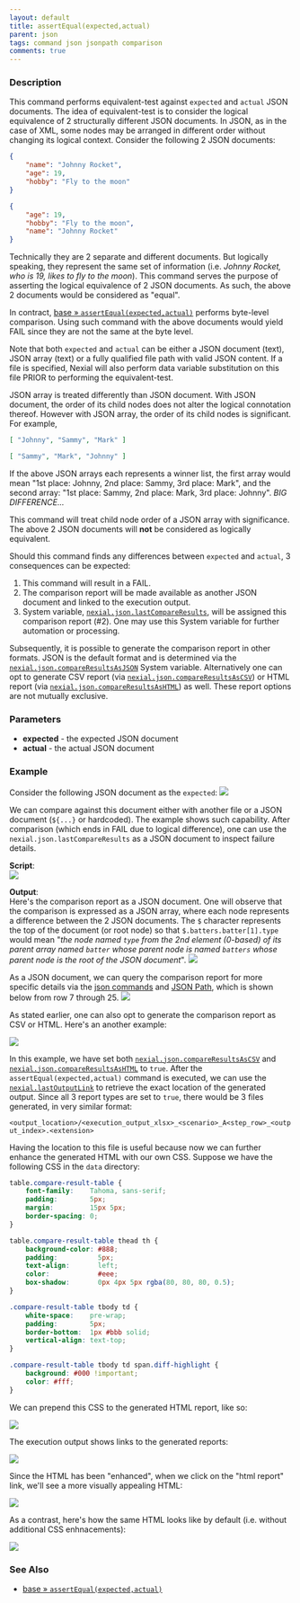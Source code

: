 ```yaml
---
layout: default
title: assertEqual(expected,actual)
parent: json
tags: command json jsonpath comparison
comments: true
---
```



### Description
This command performs equivalent-test against `expected` and `actual` JSON documents.  The idea of equivalent-test is
to consider the logical equivalence of 2 structurally different JSON documents.  In JSON, as in the case of XML, some 
nodes may be arranged in different order without changing its logical context.  Consider the following 2 JSON documents:

```json
{
    "name": "Johnny Rocket",
    "age": 19,
    "hobby": "Fly to the moon"
}
```

```json
{
    "age": 19,
    "hobby": "Fly to the moon",
    "name": "Johnny Rocket"
}
```

Technically they are 2 separate and different documents. But logically speaking, they represent the same set of 
information (i.e. _Johnny Rocket, who is 19, likes to fly to the moon_). This command serves the purpose of asserting
the logical equivalence of 2 JSON documents. As such, the above 2 documents would be considered as "equal".

In contract, [base &raquo; `assertEqual(expected,actual)`](../base/assertEqual(expected,actual)) performs byte-level
comparison. Using such command with the above documents would yield FAIL since they are not the same at the byte level.

Note that both `expected` and `actual` can be either a JSON document (text), JSON array (text) or a fully qualified 
file path with valid JSON content. If a file is specified, Nexial will also perform data variable substitution on this 
file PRIOR to performing the equivalent-test.

JSON array is treated differently than JSON document. With JSON document, the order of its child nodes does not alter 
the logical connotation thereof. However with JSON array, the order of its child nodes is significant. For example,

```json
[ "Johnny", "Sammy", "Mark" ]
```

```json
[ "Sammy", "Mark", "Johnny" ]
```

If the above JSON arrays each represents a winner list, the first array would mean "1st place: Johnny, 2nd place: 
Sammy, 3rd place: Mark", and the second array: "1st place: Sammy, 2nd place: Mark, 3rd place: Johnny". _BIG DIFFERENCE..._

This command will treat child node order of a JSON array with significance. The above 2 JSON documents will **not** be
considered as logically equivalent.

Should this command finds any differences between `expected` and `actual`, 3 consequences can be expected:
1. This command will result in a FAIL.
2. The comparison report will be made available as another JSON document and linked to the execution output.
3. System variable, [`nexial.json.lastCompareResults`](../../systemvars/index#nexial.json.lastCompareResults), will be 
   assigned this comparison report (#2). One may use this System variable for further automation or processing.

Subsequently, it is possible to generate the comparison report in other formats. JSON is the default format and is 
determined via the [`nexial.json.compareResultsAsJSON`](../../systemvars/index#nexial.json.compareResultsAsJSON)
System variable. Alternatively one can opt to generate CSV report (via 
[`nexial.json.compareResultsAsCSV`](../../systemvars/index#nexial.json.compareResultsAsCSV)) or HTML report 
(via [`nexial.json.compareResultsAsHTML`](../../systemvars/index#nexial.json.compareResultsAsHTML)) as well. These
report options are not mutually exclusive.


### Parameters
- **expected** - the expected JSON document
- **actual** - the actual JSON document


### Example
Consider the following JSON document as the `expected`:
![](image/assertEqual_01.png)

We can compare against this document either with another file or a JSON document (`${...}` or hardcoded).
The example shows such capability.  After comparison (which ends in FAIL due to logical difference), one can use the
`nexial.json.lastCompareResults` as a JSON document to inspect failure details.

**Script**:<br/>
![](image/assertEqual_03.png)

**Output**:<br/>
Here's the comparison report as a JSON document. One will observe that the comparison is expressed as a JSON array, 
where each node represents a difference between the 2 JSON documents. The `$` character represents the top of the
document (or root node) so that `$.batters.batter[1].type` would mean "_the node named `type` from the 2nd element 
(0-based) of its parent array named `batter` whose parent node is named `batters` whose parent node is the root of the 
JSON document_".
![](image/assertEqual_05.png)

As a JSON document, we can query the comparison report for more specific details via the [json commands](../json/index)
and [JSON Path](../../jsonpath), which is shown below from row 7 through 25. 
![](image/assertEqual_04.png)

As stated earlier, one can also opt to generate the comparison report as CSV or HTML. Here's an another example:

![](image/assertEqual_06.png)

In this example, we have set both [`nexial.json.compareResultsAsCSV`](../../systemvars/index#nexial.json.compareResultsAsCSV) 
and [`nexial.json.compareResultsAsHTML`](../../systemvars/index#nexial.json.compareResultsAsHTML) to `true`. After the 
`assertEqual(expected,actual)` command is executed, we can use the 
[`nexial.lastOutputLink`](../../systemvars/index.md#nexial.lastOutputLink) to retrieve the exact location of the
generated output. Since all 3 report types are set to `true`, there would be 3 files generated, in very similar format:

`<output_location>/<execution_output_xlsx>_<scenario>_A<step_row>_<output_index>.<extension>`

Having the location to this file is useful because now we can further enhance the generated HTML with our own CSS. 
Suppose we have the following CSS in the `data` directory:

```css
table.compare-result-table {
    font-family:    Tahoma, sans-serif;
    padding:        5px;
    margin:         15px 5px;
    border-spacing: 0;
}

table.compare-result-table thead th {
    background-color: #888;
    padding:          5px;
    text-align:       left;
    color:            #eee;
    box-shadow:       0px 4px 5px rgba(80, 80, 80, 0.5);
}

.compare-result-table tbody td {
    white-space:    pre-wrap;
    padding:        5px;
    border-bottom:  1px #bbb solid;
    vertical-align: text-top;
}

.compare-result-table tbody td span.diff-highlight {
    background: #000 !important;
    color: #fff;
}
```

We can prepend this CSS to the generated HTML report, like so:

![](image/assertEqual_07.png)
 
The execution output shows links to the generated reports:

![](image/assertEqual_08.png)

Since the HTML has been "enhanced", when we click on the "html report" link, we'll see a more visually appealing HTML:

![](image/assertEqual_09.png)

As a contrast, here's how the same HTML looks like by default (i.e. without additional CSS enhnacements):

![](image/assertEqual_10.png)


### See Also
- [base &raquo; `assertEqual(expected,actual)`](../base/assertEqual(expected,actual))
